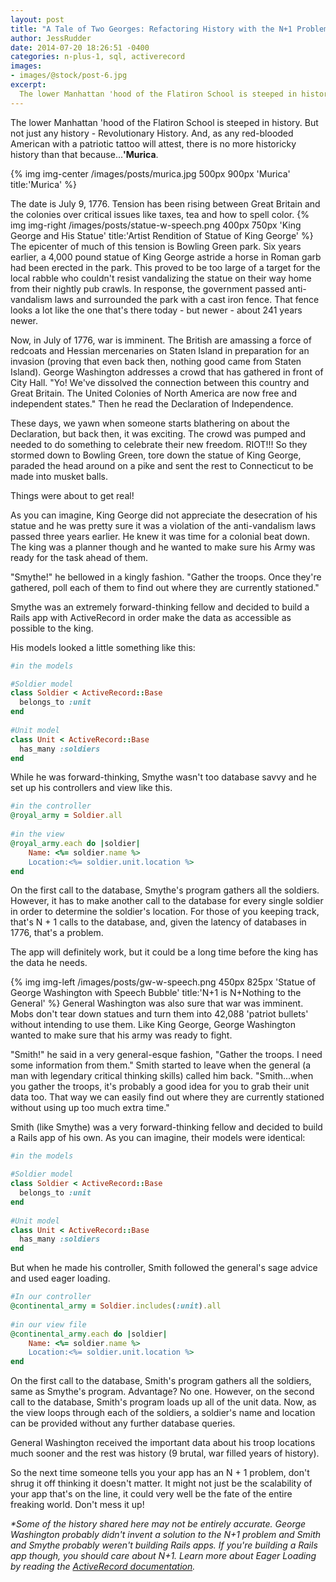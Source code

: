 ```yaml
---
layout: post
title: "A Tale of Two Georges: Refactoring History with the N+1 Problem"
author: JessRudder
date: 2014-07-20 18:26:51 -0400
categories: n-plus-1, sql, activerecord
images:
- images/@stock/post-6.jpg
excerpt:
  The lower Manhattan 'hood of the Flatiron School is steeped in history.  But not just any history - Revolutionary History.  And, as any red-blooded American with a patriotic tattoo will attest, there is no more historicky history than that because...'Murica!
---
```


The lower Manhattan 'hood of the Flatiron School is steeped in history.  But not just any history - Revolutionary History.  And, as any red-blooded American with a patriotic tattoo will attest, there is no more historicky history than that because...__'Murica__.

{% img img-center /images/posts/murica.jpg 500px 900px 'Murica' title:'Murica' %}

The date is July 9, 1776.  Tension has been rising between Great Britain and the colonies over critical issues like taxes, tea and how to spell color.  {% img img-right /images/posts/statue-w-speech.png 400px 750px 'King George and His Statue' title:'Artist Rendition of Statue of King George' %}  The epicenter of much of this tension is Bowling Green park.  Six years earlier, a 4,000 pound statue of King George astride a horse in Roman garb had been erected in the park.  This proved to be too large of a target for the local rabble who couldn't resist vandalizing the statue on their way home from their nightly pub crawls.  In response, the government passed anti-vandalism laws and surrounded the park with a cast iron fence.  That fence looks a lot like the one that's there today - but newer - about 241 years newer.

Now, in July of 1776, war is imminent.  The British are amassing a force of redcoats and Hessian mercenaries on Staten Island in preparation for an invasion (proving that even back then, nothing good came from Staten Island).  George Washington addresses a crowd that has gathered in front of City Hall.  "Yo!  We've dissolved the connection between this country and Great Britain. The United Colonies of North America are now free and independent states."  Then he read the Declaration of Independence.

These days, we yawn when someone starts blathering on about the Declaration, but back then, it was exciting.  The crowd was pumped and needed to do something to celebrate their new freedom.  RIOT!!!  So they stormed down to Bowling Green, tore down the statue of King George, paraded the head around on a pike and sent the rest to Connecticut to be made into musket balls.

Things were about to get real!

As you can imagine, King George did not appreciate the desecration of his statue and he was pretty sure it was a violation of the anti-vandalism laws passed three years earlier.  He knew it was time for a colonial beat down.  The king was a planner though and he wanted to make sure his Army was ready for the task ahead of them.

"Smythe!" he bellowed in a kingly fashion.  "Gather the troops.  Once they're gathered, poll each of them to find out where they are currently stationed."

Smythe was an extremely forward-thinking fellow and decided to build a Rails app with ActiveRecord in order make the data as accessible as possible to the king.

His models looked a little something like this:

```ruby
#in the models

#Soldier model
class Soldier < ActiveRecord::Base
  belongs_to :unit
end
 
#Unit model
class Unit < ActiveRecord::Base
  has_many :soldiers
end
```

While he was forward-thinking, Smythe wasn't too database savvy and he set up his controllers and view like this.

```ruby
#in the controller
@royal_army = Soldier.all
 
#in the view
@royal_army.each do |soldier|
    Name: <%= soldier.name %> 
    Location:<%= soldier.unit.location %>
end
```

On the first call to the database, Smythe's program gathers all the soldiers.  However, it has to make another call to the database for every single soldier in order to determine the soldier's location.  For those of you keeping track, that's N + 1 calls to the database, and, given the latency of databases in 1776, that's a problem.

The app will definitely work, but it could be a long time before the king has the data he needs.

 {% img img-left /images/posts/gw-w-speech.png 450px 825px 'Statue of George Washington with Speech Bubble' title:'N+1 is N+Nothing to the General' %} General Washington was also sure that war was imminent.  Mobs don't tear down statues and turn them into 42,088 'patriot bullets' without intending to use them.  Like King George, George Washington wanted to make sure that his army was ready to fight.

 "Smith!" he said in a very general-esque fashion, "Gather the troops.  I need some information from them."  Smith started to leave when the general (a man with legendary critical thinking skills) called him back.  "Smith...when you gather the troops, it's probably a good idea for you to grab their unit data too.  That way we can easily find out where they are currently stationed without using up too much extra time."

Smith (like Smythe) was a very forward-thinking fellow and decided to build a Rails app of his own.  As you can imagine, their models were identical:

```ruby
#in the models

#Soldier model
class Soldier < ActiveRecord::Base
  belongs_to :unit
end
 
#Unit model
class Unit < ActiveRecord::Base
  has_many :soldiers
end
```

But when he made his controller, Smith followed the general's sage advice and used eager loading.

```ruby
#In our controller
@continental_army = Soldier.includes(:unit).all
 
#in our view file
@continental_army.each do |soldier|
    Name: <%= soldier.name %> 
    Location:<%= soldier.unit.location %>
end
```
On the first call to the database, Smith's program gathers all the soldiers, same as Smythe's program.  Advantage?  No one.  However, on the second call to the database, Smith's program loads up all of the unit data.  Now, as the view loops through each of the soldiers, a soldier's name and location can be provided without any further database queries.

General Washington received the important data about his troop locations much sooner and the rest was history (9 brutal, war filled years of history).

So the next time someone tells you your app has an N + 1 problem, don't shrug it off thinking it doesn't matter.  It might not just be the scalability of your app that's on the line, it could very well be the fate of the entire freaking world.  Don't mess it up!

*\*Some of the history shared here may not be entirely accurate.  George Washington probably didn't invent a solution to the N+1 problem and Smith and Smythe probably weren't building Rails apps.  If you're building a Rails app though, you should care about N+1.  Learn more about Eager Loading by reading the [ActiveRecord documentation](http://api.rubyonrails.org/classes/ActiveRecord/Associations/ClassMethods.html#module-ActiveRecord::Associations::ClassMethods-label-Eager+loading+of+associations).*
